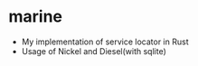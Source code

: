 # marine

* My implementation of service locator in Rust
* Usage of Nickel and Diesel(with sqlite)

